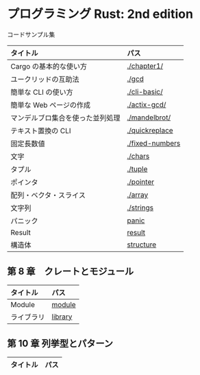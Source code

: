 # プログラミング Rust: 2nd edition

コードサンプル集

| タイトル                         | パス                              |
| :------------------------------- | :-------------------------------- |
| Cargo の基本的な使い方           | [./chapter1/](./chapter1)         |
| ユークリッドの互助法             | [./gcd](./gcd)                    |
| 簡単な CLI の使い方              | [./cli-basic/](./cli-basic)       |
| 簡単な Web ページの作成          | [./actix-gcd/](./actix-gcd)       |
| マンデルブロ集合を使った並列処理 | [./mandelbrot/](./mandelbrot)     |
| テキスト置換の CLI               | [./quickreplace](./quickreplace)  |
| 固定長数値                       | [./fixed-numbers](./fixed-number) |
| 文字                             | [./chars](./chars)                |
| タプル                           | [./tuple](./tuple)                |
| ポインタ                         | [./pointer](./pointer)            |
| 配列・ベクタ・スライス           | [./array](./array)                |
| 文字列                           | [./strings](./strings)            |
| パニック                         | [panic](./panic)                  |
| Result                           | [result](./result)                |
| 構造体                           | [structure](./structure)          |

## 第 8 章　クレートとモジュール

| タイトル   | パス                 |
| :--------- | :------------------- |
| Module     | [module](./module)   |
| ライブラリ | [library](./library) |

## 第 10 章 列挙型とパターン

| タイトル | パス |
| :------- | :--- |
